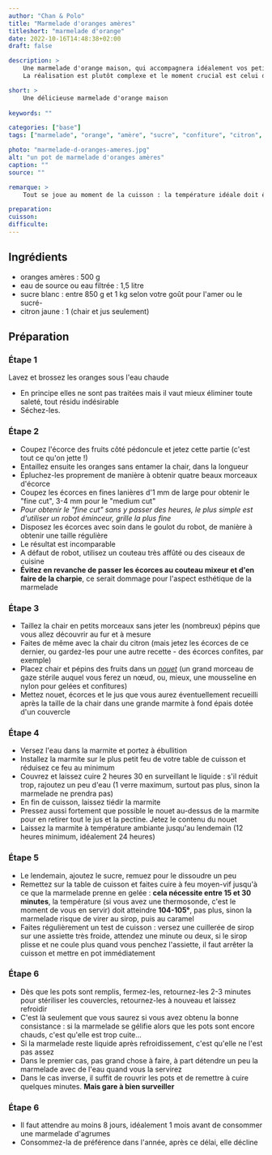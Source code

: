 ```yaml
---
author: "Chan & Polo"
title: "Marmelade d'oranges amères"
titleshort: "marmelade d'orange"
date: 2022-10-16T14:48:38+02:00
draft: false

description: >
    Une marmelade d'orange maison, qui accompagnera idéalement vos petits-déjeuners, que vous soyez grands ou petits.<br>
    La réalisation est plutôt complexe et le moment crucial est celui de la cuisson!!!

short: >
    Une délicieuse marmelade d'orange maison
    
keywords: ""

categories: ["base"]
tags: ["marmelade", "orange", "amère", "sucre", "confiture", "citron", "agrume", "pot", "conserve"]

photo: "marmelade-d-oranges-ameres.jpg"
alt: "un pot de marmelade d'oranges amères"
caption: ""
source: ""

remarque: >
    Tout se joue au moment de la cuisson : la température idéale doit être atteinte, mais pas dépassée!

preparation: 
cuisson: 
difficulte:
---
```



## Ingrédients
- oranges amères : 500 g
- eau de source ou eau filtrée : 1,5 litre
- sucre blanc : entre 850 g et 1 kg selon votre goût pour l'amer ou le sucré- 
- citron jaune : 1 (chair et jus seulement)
## Préparation
### Étape 1
Lavez et brossez les oranges sous l'eau chaude
- En principe elles ne sont pas traitées mais il vaut mieux éliminer toute saleté, tout résidu indésirable
- Séchez-les.
### Étape 2
- Coupez l'écorce des fruits côté pédoncule et jetez cette partie (c'est tout ce qu'on jette !)  
- Entaillez ensuite les oranges sans entamer la chair, dans la longueur
- Épluchez-les proprement de manière à obtenir quatre beaux morceaux d'écorce
- Coupez les écorces en fines lanières d'1 mm de large pour obtenir le "fine cut", 3-4 mm pour le "medium cut"
- *Pour obtenir le "fine cut" sans y passer des heures, le plus simple est d'utiliser un robot éminceur, grille la plus fine*
- Disposez les écorces avec soin dans le goulot du robot, de manière à obtenir une taille régulière
- Le résultat est incomparable
- A défaut de robot, utilisez un couteau très affûté ou des ciseaux de cuisine
- **Évitez en revanche de passer les écorces au couteau mixeur et d'en faire de la charpie**, ce serait dommage pour l'aspect esthétique de la marmelade
### Étape 3
- Taillez la chair en petits morceaux sans jeter les (nombreux) pépins que vous allez découvrir au fur et à mesure
- Faites de même avec la chair du citron (mais jetez les écorces de ce dernier, ou gardez-les pour une autre recette - des écorces confites, par exemple)
- Placez chair et pépins des fruits dans un *[nouet](https://www.cnrtl.fr/definition/nouet)* (un grand morceau de gaze stérile auquel vous ferez un nœud, ou, mieux, une mousseline en nylon pour gelées et confitures)
- Mettez nouet, écorces et le jus que vous aurez éventuellement recueilli après la taille de la chair dans une grande marmite à fond épais dotée d'un couvercle
### Étape 4
- Versez l'eau dans la marmite et portez à ébullition
- Installez la marmite sur le plus petit feu de votre table de cuisson et réduisez ce feu au minimum
- Couvrez et laissez cuire 2 heures 30 en surveillant le liquide : s'il réduit trop, rajoutez un peu d'eau (1 verre maximum,
surtout pas plus, sinon la marmelade ne prendra pas)
- En fin de cuisson, laissez tiédir la marmite
- Pressez aussi fortement que possible le nouet au-dessus de la marmite pour en retirer tout le jus et la pectine. Jetez le contenu du nouet
- Laissez la marmite à température ambiante jusqu'au lendemain (12 heures minimum, idéalement 24 heures)
### Étape 5
- Le lendemain, ajoutez le sucre, remuez pour le dissoudre un peu
- Remettez sur la table de cuisson et faites cuire à feu moyen-vif jusqu'à ce que la marmelade prenne en gelée : **cela nécessite entre 15 et 30 minutes**, la température (si vous avez une thermosonde, c'est le moment de vous en servir) doit atteindre **104-105°**, pas plus, sinon la marmelade risque de virer au sirop, puis au caramel
- Faites régulièrement un test de cuisson : versez une cuillerée de sirop sur une assiette très froide, attendez une minute ou deux, si le sirop plisse et ne coule plus quand vous penchez l'assiette, il faut arrêter la cuisson et mettre en pot immédiatement
### Étape 6
- Dès que les pots sont remplis, fermez-les, retournez-les 2-3 minutes pour stériliser les couvercles, retournez-les à nouveau et laissez refroidir
- C'est là seulement que vous saurez si vous avez obtenu la bonne consistance : si la marmelade se gélifie alors que les pots sont encore chauds, c'est qu'elle est trop cuite...
- Si la marmelade reste liquide après refroidissement, c'est qu'elle ne l'est pas assez
- Dans le premier cas, pas grand chose à faire, à part détendre un peu la marmelade avec de l'eau quand vous la servirez
- Dans le cas inverse, il suffit de rouvrir les pots et de remettre à cuire quelques minutes. **Mais gare à bien surveiller**
### Étape 6
- Il faut attendre au moins 8 jours, idéalement 1 mois avant de consommer une marmelade d'agrumes
- Consommez-la de préférence dans l'année, après ce délai, elle décline